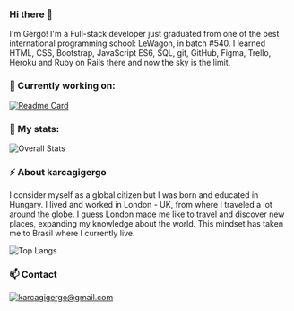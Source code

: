 ### Hi there 👋

I'm Gergő! I'm a Full-stack developer just graduated from one of the best international programming school: LeWagon, in batch #540. I learned HTML, CSS, Bootstrap, JavaScript ES6, SQL, git, GitHub, Figma, Trello, Heroku and Ruby on Rails there and now the sky is the limit.

### 🧪 Currently working on:

[![Readme Card](https://github-readme-stats.vercel.app/api/pin/?username=anuraghazra&repo=github-readme-stats)](https://github.com/anuraghazra/github-readme-stats)


<!-- [![Readme Card](https://github-readme-stats.vercel.app/api/pin/?username=karcagigergo&repo=github-readme-stats)](https://github.com/karcagigergo/idillchaos-portfolio) -->




### 👀 My stats:

![Overall Stats](https://github-readme-stats.vercel.app/api?username=karcagigergo&count_private=true&show_icons=true&hide=contribs)

<!--
**karcagigergo/karcagigergo** is a ✨ _special_ ✨ repository because its `README.md` (this file) appears on your GitHub profile.

Here are some ideas to get you started:

- 🔭 I’m currently working on ...
- 🌱 I’m currently learning ...
- 👯 I’m looking to collaborate on ...
- 🤔 I’m looking for help with ...
- 💬 Ask me about ...
- 📫 How to reach me: ...
- 😄 Pronouns: ...
- ⚡ Fun fact: ...
-->
### ⚡ About karcagigergo

I consider myself as a global citizen but I was born and educated in Hungary. I lived and worked in London - UK, from where I traveled a lot around the globe. I guess London made me like to travel and discover new places, expanding my knowledge about the world. This mindset has taken me to Brasil where I currently live.


![Top Langs](https://github-readme-stats.vercel.app/api/top-langs/?username=karcagigergo&layout=compact)

### 📫 Contact

<a href="mailto:karcagigergo@gmail.com">![karcagigergo@gmail.com](https://img.shields.io/badge/Gmail-D14836?style=for-the-badge&logo=gmail&logoColor=white)</a>